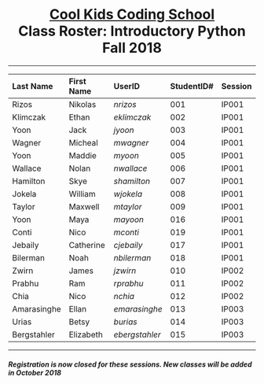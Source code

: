 # <center>[**Cool Kids Coding School**](http://www.coolkidscodingschool.com)<br>Class Roster: **Introductory Python**<br>  Fall 2018
---

| Last Name | First Name | UserID | StudentID# | Session |
|:---|:-----------|:--|:--|:--|
| Rizos     | Nikolas    |  _nrizos_ | 001 |IP001 |
| Klimczak  | Ethan      |  _eklimczak_ | 002| IP001 |
| Yoon      | Jack       |  _jyoon_ | 003 | IP001 |
| Wagner    | Micheal    |  _mwagner_ | 004 | IP001 |
| Yoon      | Maddie     |  _myoon_ | 005 | IP001 |
| Wallace | Nolan       |  _nwallace_ | 006 | IP001 |
| Hamilton | Skye       |  _shamilton_ | 007 | IP001 |
| Jokela | William  | _wjokela_ | 008 | IP001  |
| Taylor | Maxwell  | _mtaylor_ | 009 | IP001  |
| Yoon | Maya  | _mayoon_ | 016 | IP001  |
| Conti | Nico  | _mconti_ | 019 | IP001  |
| Jebaily | Catherine  | _cjebaily_ | 017 | IP001  |
| Bilerman | Noah  | _nbilerman_ | 018 | IP001  |
| Zwirn     | James      |  _jzwirn_ | 010 | IP002 |
| Prabhu    | Ram        |  _rprabhu_ | 011 | IP002 |
| Chia | Nico  | _nchia_ | 012 | IP002  |
| Amarasinghe | Ellan  | _emarasinghe_ | 013 | IP003  |
| Urias | Betsy  | _burias_ | 014 | IP003  |
| Bergstahler | Elizabeth  | _ebergstahler_ | 015 |IP003  |

---
##### _Registration is now closed for these sessions.  New classes will be added in October 2018_ #####

